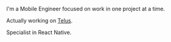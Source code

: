 I'm a Mobile Engineer focused on work in one project at a time. 

Actually working on <a href='https://www.telusdigital.com'>Telus</a>.

Specialist in React Native.
